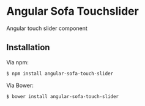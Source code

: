 # Angular Sofa Touchslider

Angular touch slider component

## Installation

Via npm:

```sh
$ npm install angular-sofa-touch-slider
```

Via Bower:

```sh
$ bower install angular-sofa-touch-slider
```


